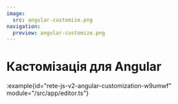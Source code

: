 ```yaml
---
image:
  src: angular-customize.png
navigation:
  preview: angular-customize.png
---
```


# Кастомізація для Angular

:example{id="rete-js-v2-angular-customization-w9umwf" module="/src/app/editor.ts"}


